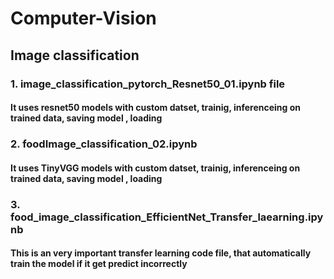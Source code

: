 # Computer-Vision
## Image classification
### 1. image_classification_pytorch_Resnet50_01.ipynb file
#### It uses resnet50 models with custom datset, trainig, inferenceing on trained data, saving model , loading

### 2. foodImage_classification_02.ipynb

#### It uses TinyVGG models with custom datset, trainig, inferenceing on trained data, saving model , loading


### 3. food_image_classification_EfficientNet_Transfer_laearning.ipynb

#### This is an very important transfer learning code file, that automatically train the model if it get predict incorrectly
